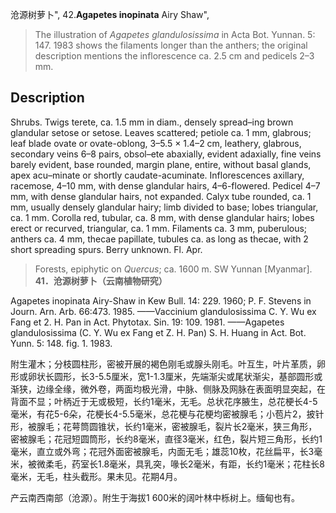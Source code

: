 沧源树萝卜",
42.**Agapetes inopinata** Airy Shaw",

> The illustration of *Agapetes glandulosissima* in Acta Bot. Yunnan. 5: 147. 1983 shows the filaments longer than the anthers; the original description mentions the inflorescence ca. 2.5 cm and pedicels 2–3 mm.

## Description
Shrubs. Twigs terete, ca. 1.5 mm in diam., densely spread–ing brown glandular setose or setose. Leaves scattered; petiole ca. 1 mm, glabrous; leaf blade ovate or ovate-oblong, 3–5.5 × 1.4–2 cm, leathery, glabrous, secondary veins 6–8 pairs, obsol–ete abaxially, evident adaxially, fine veins barely evident, base rounded, margin plane, entire, without basal glands, apex acu–minate or shortly caudate-acuminate. Inflorescences axillary, racemose, 4–10 mm, with dense glandular hairs, 4–6-flowered. Pedicel 4–7 mm, with dense glandular hairs, not expanded. Calyx tube rounded, ca. 1 mm, usually densely glandular hairy; limb divided to base; lobes triangular, ca. 1 mm. Corolla red, tubular, ca. 8 mm, with dense glandular hairs; lobes erect or recurved, triangular, ca. 1 mm. Filaments ca. 3 mm, puberulous; anthers ca. 4 mm, thecae papillate, tubules ca. as long as thecae, with 2 short spreading spurs. Berry unknown. Fl. Apr.

> Forests, epiphytic on *Quercus*; ca. 1600 m. SW Yunnan [Myanmar].
**41．沧源树萝卜（云南植物研究）**

Agapetes inopinata Airy-Shaw in Kew Bull. 14: 229. 1960; P. F. Stevens in Journ. Arn. Arb. 66:473. 1985. ——Vaccinium glandulosissima C. Y. Wu ex Fang et 2. H. Pan in Act. Phytotax. Sin. 19: 109. 1981. ——Agapetes glandulosissima (C. Y. Wu ex Fang et Z. H. Pan) S. H. Huang in Act. Bot. Yunn. 5: 148. fig. 1. 1983.

附生灌木；分枝圆柱形，密被开展的褐色刚毛或腺头刚毛。叶互生，叶片革质，卵形或卵状长圆形，长3-5.5厘米，宽1-1.3厘米，先端渐尖或尾状渐尖，基部圆形或渐狭，边缘全缘，微外卷，两面均极光滑，中脉、侧脉及网脉在表面明显突起，在背面不显；叶柄近于无或极短，长约1毫米，无毛。总状花序腋生，总花梗长4-5毫米，有花5-6朵，花梗长4-5.5毫米，总花梗与花梗均密被腺毛；小苞片2，披针形，被腺毛；花萼筒圆锥状，长约1毫米，密被腺毛，裂片长2毫米，狭三角形，密被腺毛；花冠短圆筒形，长约8毫米，直径3毫米，红色，裂片短三角形，长约1毫米，直立或外弯；花冠外面密被腺毛，内面无毛；雄蕊10枚，花丝扁平，长3毫米，被微柔毛，药室长1.8毫米，具乳突，喙长2毫米，有距，长约1毫米；花柱长8毫米，无毛，柱头截形。果未见。花期4月。

产云南西南部（沧源）。附生于海拔1 600米的阔叶林中栎树上。缅甸也有。

